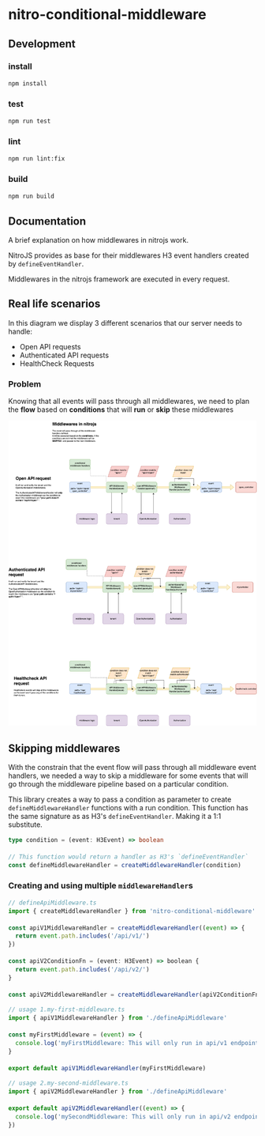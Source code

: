 # nitro-conditional-middleware

## Development

### install

```bash
npm install
```

### test

```bash
npm run test
```

### lint

```bash
npm run lint:fix
```

### build

```bash
npm run build
```

## Documentation

A brief explanation on how middlewares in nitrojs work.

NitroJS provides as base for their middlewares H3 event handlers created by `defineEventHandler`.

Middlewares in the nitrojs framework are executed in every request.

## Real life scenarios

In this diagram we display 3 different scenarios that our server needs to handle:

- Open API requests
- Authenticated API requests
- HealthCheck Requests

### Problem

Knowing that all events will pass through all middlewares, we need to plan the **flow** based on **conditions** that will **run** or **skip** these middlewares

![Middleware diagrams](./docs/images/middlewares.png)

## Skipping middlewares

With the constrain that the event flow will pass through all middleware event handlers, we needed a way to skip a middleware for some events that will go through the middleware pipeline based on a particular condition.

This library creates a way to pass a condition as parameter to create `defineMiddlewareHandler` functions with a run condition. This function has the same signature as as H3's `defineEventHandler`. Making it a 1:1 substitute.

```ts
type condition = (event: H3Event) => boolean

// This function would return a handler as H3's `defineEventHandler`
const defineMiddlewareHandler = createMiddlewareHandler(condition)
```

### Creating and using multiple `middlewareHandler`s

```ts
// defineApiMiddleware.ts
import { createMiddlewareHandler } from 'nitro-conditional-middleware'

const apiV1MiddlewareHandler = createMiddlewareHandler((event) => {
  return event.path.includes('/api/v1/')
})

const apiV2ConditionFn = (event: H3Event) => boolean {
  return event.path.includes('/api/v2/')
}

const apiV2MiddlewareHandler = createMiddlewareHandler(apiV2ConditionFn)
```

```ts
// usage 1.my-first-middleware.ts
import { apiV1MiddlewareHandler } from './defineApiMiddleware'

const myFirstMiddleware = (event) => {
  console.log('myFirstMiddleware: This will only run in api/v1 endpoints')
}

export default apiV1MiddlewareHandler(myFirstMiddleware)
```

```ts
// usage 2.my-second-middleware.ts
import { apiV2MiddlewareHandler } from './defineApiMiddleware'

export default apiV2MiddlewareHandler((event) => {
  console.log('mySecondMiddleware: This will only run in api/v2 endpoints')
})
```
